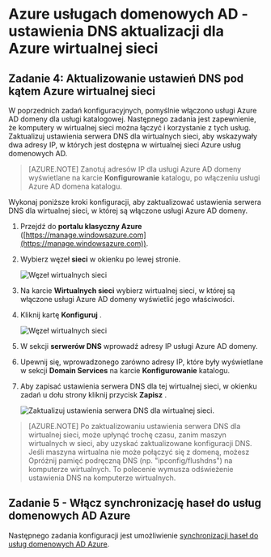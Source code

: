 <properties
    pageTitle="Azure usługach domenowych AD: Ustawienia aktualizacji DNS Azure wirtualną sieć | Microsoft Azure"
    description="Wprowadzenie do usług domenowych Active Directory platformy Azure"
    services="active-directory-ds"
    documentationCenter=""
    authors="mahesh-unnikrishnan"
    manager="stevenpo"
    editor="curtand"/>

<tags
    ms.service="active-directory-ds"
    ms.workload="identity"
    ms.tgt_pltfrm="na"
    ms.devlang="na"
    ms.topic="get-started-article"
    ms.date="09/21/2016"
    ms.author="maheshu"/>

# <a name="azure-ad-domain-services---update-dns-settings-for-the-azure-virtual-network"></a>Azure usługach domenowych AD - ustawienia DNS aktualizacji dla Azure wirtualnej sieci

## <a name="task-4-update-dns-settings-for-the-azure-virtual-network"></a>Zadanie 4: Aktualizowanie ustawień DNS pod kątem Azure wirtualnej sieci
W poprzednich zadań konfiguracyjnych, pomyślnie włączono usługi Azure AD domeny dla usługi katalogowej. Następnego zadania jest zapewnienie, że komputery w wirtualnej sieci można łączyć i korzystanie z tych usług. Zaktualizuj ustawienia serwera DNS dla wirtualnych sieci, aby wskazywały dwa adresy IP, w których jest dostępna w wirtualnej sieci Azure usług domenowych AD.

> [AZURE.NOTE] Zanotuj adresów IP dla usługi Azure AD domeny wyświetlane na karcie **Konfigurowanie** katalogu, po włączeniu usługi Azure AD domena katalogu.

Wykonaj poniższe kroki konfiguracji, aby zaktualizować ustawienia serwera DNS dla wirtualnej sieci, w której są włączone usługi Azure AD domeny.

1. Przejdź do **portalu klasyczny Azure** ([https://manage.windowsazure.com](https://manage.windowsazure.com)).

2. Wybierz węzeł **sieci** w okienku po lewej stronie.

    ![Węzeł wirtualnych sieci](./media/active-directory-domain-services-getting-started/virtual-network-select.png)

3. Na karcie **Wirtualnych sieci** wybierz wirtualnej sieci, w której są włączone usługi Azure AD domeny wyświetlić jego właściwości.

4. Kliknij kartę **Konfiguruj** .

    ![Węzeł wirtualnych sieci](./media/active-directory-domain-services-getting-started/virtual-network-configure-tab.png)

5. W sekcji **serwerów DNS** wprowadź adresy IP usługi Azure AD domeny.

6. Upewnij się, wprowadzonego zarówno adresy IP, które były wyświetlane w sekcji **Domain Services** na karcie **Konfigurowanie** katalogu.

7. Aby zapisać ustawienia serwera DNS dla tej wirtualnej sieci, w okienku zadań u dołu strony kliknij przycisk **Zapisz** .

   ![Zaktualizuj ustawienia serwera DNS dla wirtualnej sieci.](./media/active-directory-domain-services-getting-started/update-dns.png)

> [AZURE.NOTE] Po zaktualizowaniu ustawienia serwera DNS dla wirtualnej sieci, może upłynąć trochę czasu, zanim maszyn wirtualnych w sieci, aby uzyskać zaktualizowane konfiguracji DNS. Jeśli maszyna wirtualna nie może połączyć się z domeną, możesz Opróżnij pamięć podręczną DNS (np. "ipconfig/flushdns") na komputerze wirtualnych. To polecenie wymusza odświeżenie ustawienia DNS na komputerze wirtualnych.


## <a name="task-5---enable-password-synchronization-to-azure-ad-domain-services"></a>Zadanie 5 - Włącz synchronizację haseł do usług domenowych AD Azure
Następnego zadania konfiguracji jest umożliwienie [synchronizacji haseł do usług domenowych AD Azure](active-directory-ds-getting-started-password-sync.md).
